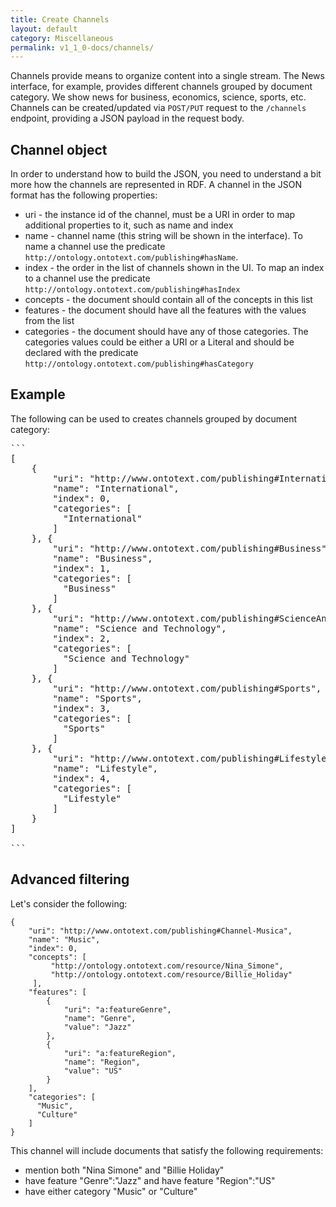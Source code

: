 ```yaml
---
title: Create Channels
layout: default
category: Miscellaneous
permalink: v1_1_0-docs/channels/
---
```


Channels provide means to organize content into a single stream. The News interface, for example, provides different channels grouped by document category. We show news for business, economics, science, sports, etc.
Channels can be created/updated via `POST/PUT` request to the `/channels` endpoint, providing a JSON payload in the request body.

## Channel object

In order to understand how to build the JSON, you need to understand a bit more how the channels are represented in RDF. A channel in the JSON format has the following properties:

* uri - the instance id of the channel, must be a URI in order to map additional properties to it, such as name and index
* name - channel name (this string will be shown in the interface). To name a channel use the predicate `http://ontology.ontotext.com/publishing#hasName`.
* index - the order in the list of channels shown in the UI. To map an index to a channel use the predicate `http://ontology.ontotext.com/publishing#hasIndex`
* concepts - the document should contain all of the concepts in this list
* features - the document should have all the features with the values from the list
* categories - the document should have any of those categories. The categories values could be either a URI or a Literal and should be declared with the predicate `http://ontology.ontotext.com/publishing#hasCategory`

## Example

The following can be used to creates channels grouped by document category:

<pre>
```
[
    {
        "uri": "http://www.ontotext.com/publishing#International",
        "name": "International",
        "index": 0,
        "categories": [
          "International"
        ]
    }, {
        "uri": "http://www.ontotext.com/publishing#Business",
        "name": "Business",
        "index": 1,
        "categories": [
          "Business"
        ]
    }, {
        "uri": "http://www.ontotext.com/publishing#ScienceAndTechnology",
        "name": "Science and Technology",
        "index": 2,
        "categories": [
          "Science and Technology"
        ]
    }, {
        "uri": "http://www.ontotext.com/publishing#Sports",
        "name": "Sports",
        "index": 3,
        "categories": [
          "Sports"
        ]
    }, {
        "uri": "http://www.ontotext.com/publishing#Lifestyle",
        "name": "Lifestyle",
        "index": 4,
        "categories": [
          "Lifestyle"
        ]
    }
]

```</pre>



## Advanced filtering

Let's consider the following:

    {
        "uri": "http://www.ontotext.com/publishing#Channel-Musica",
        "name": "Music",
        "index": 0,
        "concepts": [
             "http://ontology.ontotext.com/resource/Nina_Simone",
             "http://ontology.ontotext.com/resource/Billie_Holiday"
         ],
        "features": [
            {
                "uri": "a:featureGenre",
                "name": "Genre",
                "value": "Jazz"
            },
            {
                "uri": "a:featureRegion",
                "name": "Region",
                "value": "US"
            }
        ],
        "categories": [
          "Music",
          "Culture"
        ]
    }

This channel will include documents that satisfy the following requirements:
* mention both "Nina Simone" and "Billie Holiday"
* have feature "Genre":"Jazz" and have feature "Region":"US"
* have either category "Music" or "Culture"
